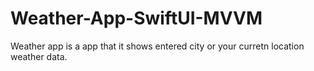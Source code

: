 # Weather-App-SwiftUI-MVVM

Weather app is a app that it shows entered city or your curretn location weather data. 
